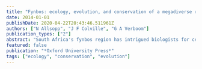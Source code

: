 ```yaml
---
title: "Fynbos: ecology, evolution, and conservation of a megadiverse region"
date: 2014-01-01
publishDate: 2020-04-22T20:43:46.511961Z
authors: ["N Allsopp", "J F Colville", "G A Verboom"]
publication_types: ["2"]
abstract: "South Africa's fynbos region has intrigued biologists for centuries. It has achieved iconic status as a locus of megadiversity and therefore a place to study the ecological underpinnings of massive evolutionary radiations. Researchers have made great advances …"
featured: false
publication: "*Oxford University Press*"
tags: ["ecology", "conservation", "evolution"]
---
```


